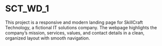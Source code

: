 # SCT_WD_1
This project is a responsive and modern landing page for SkillCraft Technology, a fictional IT solutions company. The webpage highlights the company’s mission, services, values, and contact details in a clean, organized layout with smooth navigation.
